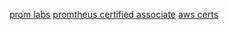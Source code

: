 [prom labs](https://training.promlabs.com/)
[promtheus certified associate](https://training.linuxfoundation.org/certification/prometheus-certified-associate/)
[aws certs](https://aws.amazon.com/certification/)
